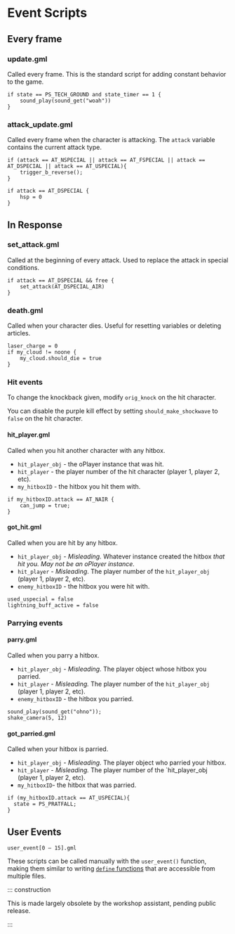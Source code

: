 # Event Scripts

## Every frame

### update.gml

Called every frame. This is the standard script for adding constant behavior to the game.

```gml
if state == PS_TECH_GROUND and state_timer == 1 {
    sound_play(sound_get("woah"))
}
```

### attack_update.gml

Called every frame when the character is attacking. The `attack` variable contains the current attack type.

```gml
if (attack == AT_NSPECIAL || attack == AT_FSPECIAL || attack == AT_DSPECIAL || attack == AT_USPECIAL){
    trigger_b_reverse();
}

if attack == AT_DSPECIAL {
    hsp = 0
}
```

## In Response

### set_attack.gml

Called at the beginning of every attack. Used to replace the attack in special conditions.

```gml
if attack == AT_DSPECIAL && free {
	set_attack(AT_DSPECIAL_AIR)
}
```

### death.gml

Called when your character dies. Useful for resetting variables or deleting articles.

```gml
laser_charge = 0
if my_cloud != noone {
    my_cloud.should_die = true
}
```

### Hit events

To change the knockback given, modify `orig_knock` on the hit character.

You can disable the purple kill effect by setting `should_make_shockwave` to `false` on the hit character.

#### hit_player.gml

Called when you hit another character with any hitbox.

- `hit_player_obj` - the oPlayer instance that was hit.
- `hit_player` - the player number of the hit character (player 1, player 2, etc).
- `my_hitboxID` - the hitbox you hit them with.

```gml
if my_hitboxID.attack == AT_NAIR {
    can_jump = true;
}
```

#### got_hit.gml

Called when you are hit by any hitbox.

- `hit_player_obj` - *Misleading.* Whatever instance created the hitbox *that hit you.* *May not be an oPlayer
  instance.*
- `hit_player` - *Misleading*. The player number of the `hit_player_obj` (player 1, player 2, etc).
- `enemy_hitboxID` - the hitbox you were hit with.

```gml
used_uspecial = false
lightning_buff_active = false
```

### Parrying events

#### parry.gml

Called when you parry a hitbox.

- `hit_player_obj` - *Misleading.* The player object whose hitbox you parried.
- `hit_player` - *Misleading.* The player number of the `hit_player_obj` (player 1, player 2, etc).
- `enemy_hitboxID` - the hitbox you parried.

```gml
sound_play(sound_get("ohno"));
shake_camera(5, 12)
```

#### got_parried.gml

Called when your hitbox is parried.

- `hit_player_obj` - *Misleading.* The player object who parried your hitbox.
- `hit_player` - *Misleading.* The player number of the `hit_player_obj (player 1, player 2, etc).
- `my_hitboxID`- the hitbox that was parried.

```gml
if (my_hitboxID.attack == AT_USPECIAL){
  state = PS_PRATFALL;
}
```

## User Events

`user_event[0 – 15].gml`

These scripts can be called manually with the `user_event()` function, making them similar to
writing [`define` functions](../language/functions.md#making-functions-with-define) that are accessible from multiple
files.

::: construction

This is made largely obsolete by the workshop assistant, pending public release.

:::